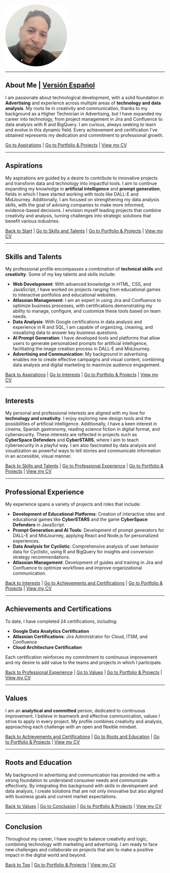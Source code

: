 ![Photo of Carlos Luis Hernández](./Container/img/0.5x/my-foto@0.5x.png)



---

## About Me | [Versión Español](./about-me-es.md)

I am passionate about technological development, with a solid foundation in **Advertising** and experience across multiple areas of **technology and data analysis**. My roots lie in creativity and communication, thanks to my background as a Higher Technician in Advertising, but I have expanded my career into technology, from project management in Jira and Confluence to data analysis with R and BigQuery. I am curious, always seeking to learn and evolve in this dynamic field. Every achievement and certification I've obtained represents my dedication and commitment to professional growth.

[Go to Aspirations](#aspirations) | [Go to Portfolio & Projects](../) | [View my CV](./CV/)

---

## Aspirations

My aspirations are guided by a desire to contribute to innovative projects and transform data and technology into impactful tools. I aim to continue expanding my knowledge in **artificial intelligence** and **prompt generation**, fields in which I have started working with tools like DALL-E and MidJourney. Additionally, I am focused on strengthening my data analysis skills, with the goal of advising companies to make more informed, evidence-based decisions. I envision myself leading projects that combine creativity and analysis, turning challenges into strategic solutions that benefit various industries.

[Back to Start](#about-me) | [Go to Skills and Talents](#skills-and-talents) | [Go to Portfolio & Projects](../) | [View my CV](./CV/)

---

## Skills and Talents

My professional profile encompasses a combination of **technical skills** and **creativity**. Some of my key talents and skills include:

- **Web Development**: With advanced knowledge in HTML, CSS, and JavaScript, I have worked on projects ranging from educational games to interactive portfolios and educational websites.
- **Atlassian Management**: I am an expert in using Jira and Confluence to optimize business processes, with certifications demonstrating my ability to manage, configure, and customize these tools based on team needs.
- **Data Analysis**: With Google certifications in data analysis and experience in R and SQL, I am capable of organizing, cleaning, and visualizing data to answer key business questions.
- **AI Prompt Generation**: I have developed tools and platforms that allow users to generate personalized prompts for artificial intelligence, facilitating the image creation process in DALL-E and MidJourney.
- **Advertising and Communication**: My background in advertising enables me to create effective campaigns and visual content, combining data analysis and digital marketing to maximize audience engagement.

[Back to Aspirations](#aspirations) | [Go to Interests](#interests) | [Go to Portfolio & Projects](../) | [View my CV](./CV/)

---

## Interests

My personal and professional interests are aligned with my love for **technology and creativity**. I enjoy exploring new design tools and the possibilities of artificial intelligence. Additionally, I have a keen interest in cinema, Spanish gastronomy, reading science fiction in digital format, and cybersecurity. These interests are reflected in projects such as **CyberSpace Defenders** and **CyberSTARS**, where I aim to teach cybersecurity in a playful way. I am also fascinated by data analysis and visualization as powerful ways to tell stories and communicate information in an accessible, visual manner.

[Back to Skills and Talents](#skills-and-talents) | [Go to Professional Experience](#professional-experience) | [Go to Portfolio & Projects](../) | [View my CV](./CV/)

---

## Professional Experience

My experience spans a variety of projects and roles that include:

- **Development of Educational Platforms**: Creation of interactive sites and educational games like **CyberSTARS** and the game **CyberSpace Defenders** in JavaScript.
- **Prompt Generation and AI Tools**: Development of prompt generators for DALL-E and MidJourney, applying React and Node.js for personalized experiences.
- **Data Analysis for Cyclistic**: Comprehensive analysis of user behavior data for Cyclistic, using R and BigQuery for insights and conversion strategy recommendations.
- **Atlassian Management**: Development of guides and training in Jira and Confluence to optimize workflows and improve organizational communication.

[Back to Interests](#interests) | [Go to Achievements and Certifications](#achievements-and-certifications) | [Go to Portfolio & Projects](../) | [View my CV](./CV/)

---

## Achievements and Certifications

To date, I have completed 24 certifications, including:

- **Google Data Analytics Certification**
- **Atlassian Certifications**: Jira Administrator for Cloud, ITSM, and Confluence
- **Cloud Architecture Certification**

Each certification reinforces my commitment to continuous improvement and my desire to add value to the teams and projects in which I participate.

[Back to Professional Experience](#professional-experience) | [Go to Values](#values) | [Go to Portfolio & Projects](../) | [View my CV](./CV/)

---

## Values

I am an **analytical and committed** person, dedicated to continuous improvement. I believe in teamwork and effective communication, values I strive to apply in every project. My profile combines creativity and analysis, approaching each challenge with an open and flexible mindset.

[Back to Achievements and Certifications](#achievements-and-certifications) | [Go to Roots and Education](#roots-and-education) | [Go to Portfolio & Projects](../) | [View my CV](./CV/)

---

## Roots and Education

My background in advertising and communication has provided me with a strong foundation to understand consumer needs and communicate effectively. By integrating this background with skills in development and data analysis, I create solutions that are not only innovative but also aligned with business goals and current market expectations.

[Back to Values](#values) | [Go to Conclusion](#conclusion) | [Go to Portfolio & Projects](../) | [View my CV](./CV/)

---

## Conclusion

Throughout my career, I have sought to balance creativity and logic, combining technology with marketing and advertising. I am ready to face new challenges and collaborate on projects that aim to make a positive impact in the digital world and beyond.

[Back to Top](#about-me) | [Go to Portfolio & Projects](../) | [View my CV](./CV/)
